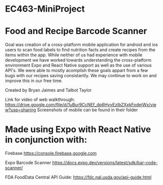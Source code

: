 # EC463-MiniProject

# Food and Recipe Barcode Scanner

Goal was creation of a cross-platform mobile application for android and ios users to scan food labels to find nutrition facts and create recipes from the items within the app.  While neither of us had experience with mobile development we have worked towards understanding the cross-platform environment Expo and React Native support as well as the use of various API's.  We were able to mostly acomplish these goals appart from a few bugs with our recipes saving consistantly.  We may continue to work on and improve this in our free time.

Created by Bryan Jaimes and Talbot Taylor

Link for video of web walkthrough: https://drive.google.com/file/d/1uBur9CcNEf_dp6HyyEzIbZXxkFodejWx/view?usp=sharing
Screenshots of mobile can be found in their folder

# Made using Expo with React Native in conjunction with:

Firebase https://console.firebase.google.com

Expo Barcode Scanner https://docs.expo.dev/versions/latest/sdk/bar-code-scanner/

FDA FoodData Central API Guide: https://fdc.nal.usda.gov/api-guide.html
